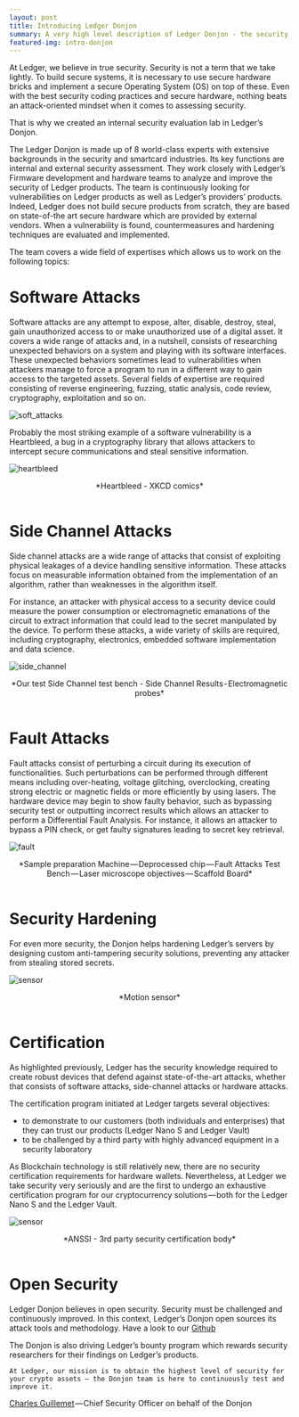 ```yaml
---
layout: post
title: Introducing Ledger Donjon
summary: A very high level description of Ledger Donjon - the security research at Ledger.
featured-img: intro-donjon
---
```


At Ledger, we believe in true security. Security is not a term that we take lightly. To build secure systems, it is necessary to use secure hardware bricks and implement a secure Operating System (OS) on top of these. Even with the best security coding practices and secure hardware, nothing beats an attack-oriented mindset when it comes to assessing security.

That is why we created an internal security evaluation lab in Ledger’s Donjon.

The Ledger Donjon is made up of 8 world-class experts with extensive backgrounds in the security and smartcard industries. Its key functions are internal and external security assessment. They work closely with Ledger’s Firmware development and hardware teams to analyze and improve the security of Ledger products. The team is continuously looking for vulnerabilities on Ledger products as well as Ledger’s providers’ products. Indeed, Ledger does not build secure products from scratch, they are based on state-of-the art secure hardware which are provided by external vendors. When a vulnerability is found, countermeasures and hardening techniques are evaluated and implemented.

The team covers a wide field of expertises which allows us to work on the following topics:

# Software Attacks

Software attacks are any attempt to expose, alter, disable, destroy, steal, gain unauthorized access to or make unauthorized use of a digital asset. It covers a wide range of attacks and, in a nutshell, consists of researching unexpected behaviors on a system and playing with its software interfaces. These unexpected behaviors sometimes lead to vulnerabilities when attackers manage to force a program to run in a different way to gain access to the targeted assets. Several fields of expertise are required consisting of reverse engineering, fuzzing, static analysis, code review, cryptography, exploitation and so on.

![soft_attacks](/assets/introducing-donjon/soft.jpg)


Probably the most striking example of a software vulnerability is a Heartbleed, a bug in a cryptography library that allows attackers to intercept secure communications and steal sensitive information.

![heartbleed](/assets/introducing-donjon/heartbleed.png)
<center> *Heartbleed - XKCD comics* </center><br/>

# Side Channel Attacks

Side channel attacks are a wide range of attacks that consist of exploiting physical leakages of a device handling sensitive information. These attacks focus on measurable information obtained from the implementation of an algorithm, rather than weaknesses in the algorithm itself.

For instance, an attacker with physical access to a security device could measure the power consumption or electromagnetic emanations of the circuit to extract information that could lead to the secret manipulated by the device. To perform these attacks, a wide variety of skills are required, including cryptography, electronics, embedded software implementation and data science.

![side_channel](assets/introducing-donjon/sca.png)
<center> *Our test Side Channel test bench - Side Channel Results - Electromagnetic probes* </center><br/>


# Fault Attacks

Fault attacks consist of perturbing a circuit during its execution of functionalities. Such perturbations can be performed through different means including over-heating, voltage glitching, overclocking, creating strong electric or magnetic fields or more efficiently by using lasers. The hardware device may begin to show faulty behavior, such as bypassing security test or outputting incorrect results which allows an attacker to perform a Differential Fault Analysis. For instance, it allows an attacker to bypass a PIN check, or get faulty signatures leading to secret key retrieval.

![fault](assets/introducing-donjon/fault.jpg)
<center> *Sample preparation Machine — Deprocessed chip — Fault Attacks Test Bench — Laser microscope objectives — Scaffold Board* </center><br/>

# Security Hardening

For even more security, the Donjon helps hardening Ledger’s servers by designing custom anti-tampering security solutions, preventing any attacker from stealing stored secrets.

![sensor](assets/introducing-donjon/hardening.jpg)
<center> *Motion sensor* </center><br/>


# Certification

As highlighted previously, Ledger has the security knowledge required to create robust devices that defend against state-of-the-art attacks, whether that consists of software attacks, side-channel attacks or hardware attacks.

The certification program initiated at Ledger targets several objectives:

- to demonstrate to our customers (both individuals and enterprises) that they can trust our products (Ledger Nano S and Ledger Vault)
- to be challenged by a third party with highly advanced equipment in a security laboratory

As Blockchain technology is still relatively new, there are no security certification requirements for hardware wallets. Nevertheless, at Ledger we take security very seriously and are the first to undergo an exhaustive certification program for our cryptocurrency solutions — both for the Ledger Nano S and the Ledger Vault.

![sensor](assets/introducing-donjon/ANSSI.jpeg)
<center> *ANSSI - 3rd party security certification body* </center><br/>

# Open Security

Ledger Donjon believes in open security. Security must be challenged and continuously improved. In this context, Ledger’s Donjon open sources its attack tools and methodology.
Have a look to our [Github](http://www.github.com/ledger-donjon/)

The Donjon is also driving Ledger’s bounty program which rewards security researchers for their findings on Ledger’s products.

`At Ledger, our mission is to obtain the highest level of security for your crypto assets — the Donjon team is here to continuously test and improve it.`

[Charles Guillemet](https://www.ledger.com/people/charles-guillemet/) — Chief Security Officer on behalf of the Donjon
